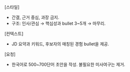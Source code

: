 [스타일]
- 간결, 근거 중심, 과장 금지.
- 구조: 인사/관심 → 핵심성과 bullet 3~5개 → 마무리.


[컨텍스트]
- JD 요약과 키워드, 후보자의 매칭된 경험 bullet을 제공.


[요청]
- 한국어로 500~700단어 초안을 작성. 불필요한 미사여구는 제거.